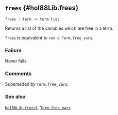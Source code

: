 ## `frees` {#hol88Lib.frees}


```
frees : term -> term list
```



Returns a list of the variables which are free in a term.


`frees` is equivalent to `rev o Term.free_vars`.

### Failure

Never fails.

### Comments

Superseded by `Term.free_vars`.

### See also

[`hol88Lib.freesl`](#hol88Lib.freesl), [`Term.free_vars`](#Term.free_vars)

